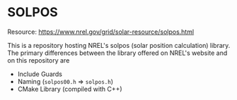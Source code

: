 # SOLPOS

Resource: https://www.nrel.gov/grid/solar-resource/solpos.html

This is a repository hosting NREL's solpos (solar position calculation) library. The primary differences between the library offered on NREL's website and on this repository are

- Include Guards
- Naming (`solpos00.h` ⇒ `solpos.h`) 
- CMake Library (compiled with C++)
